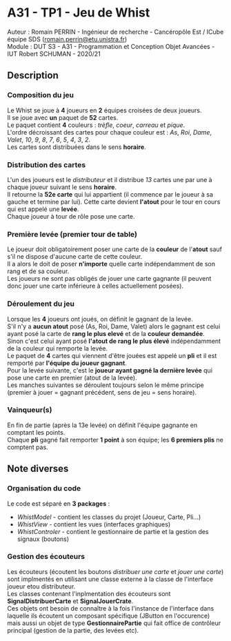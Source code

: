 # A31 - TP1 - Jeu de Whist

Auteur : Romain PERRIN - Ingénieur de recherche - Cancéropôle Est / ICube équipe SDS (romain.perrin@etu.unistra.fr)\
Module : DUT S3 - A31 - Programmation et Conception Objet Avancées - IUT Robert SCHUMAN - 2020/21

## Description

### Composition du jeu

Le Whist se joue à **4** joueurs en **2** équipes croisées de deux joueurs.\
Il se joue avec **un** paquet de **52** cartes.\
Le paquet contient **4** couleurs : *trèfle*, *coeur*, *carreau* et *pique*.\
L'ordre décroissant des cartes pour chaque couleur est : *As*, *Roi*, *Dame*, *Valet*, *10*, *9*, *8*, *7*, *6*, *5*, *4*, *3*, *2*.\
Les cartes sont distribuées dans le sens **horaire**.

### Distribution des cartes

L'un des joueurs est le *distributeur* et il distribue *13* cartes une par une à chaque joueur suivant le sens **horaire**.\
Il retourne la **52e carte** qui lui appartient (il commence par le joueur à sa gauche et termine par lui).
Cette carte devient **l'atout** pour le tour en cours qui est appelé une **levée**.\
Chaque joueur à tour de rôle pose une carte.

### Première levée (premier tour de table)

Le joueur doit obligatoirement poser une carte de la **couleur** de l'**atout** sauf s'il ne dispose d'aucune carte de cette couleur.\
Il a alors le doit de poser **n'importe** quelle carte indépendamment de son rang et de sa couleur.\
Les joueurs ne sont pas obligés de jouer une carte gagnante (il peuvent donc jouer une carte inférieure à celles actuellement posées).

### Déroulement du jeu

Lorsque les **4** joueurs ont joués, on définit le gagnant de la levée.\
S'il n'y a **aucun atout** posé (As, Roi, Dame, Valet) alors le gagnant est celui ayant posé la carte de **rang le plus elevé** et de la **couleur demandée**.\
Sinon c'est celui ayant posé **l'atout de rang le plus élevé** indépendamment de la couleur qui remporte la levée.\
Le paquet de **4** cartes qui viennent d'être jouées est appelé un **pli** et il est remporté par **l'équipe du joueur gagnant**.\
Pour la levée suivante, c'est le **joueur ayant gagné la dernière levée** qui pose une carte en premier (atout de la levée).\
Les manches suivantes se déroulent toujours selon le même principe (premier à jouer = gagnant précédent, sens de jeu = sens horaire).

### Vainqueur(s)

En fin de partie (après la 13e levée) on définit l'équipe gagnante en comptant les points.\
Chaque **pli** gagné fait remporter **1 point** à son équipe; les **6 premiers plis** ne comptent pas.


## Note diverses

### Organisation du code

Le code est séparé en **3 packages** :
* *WhistModel* - contient les classes du projet (Joueur, Carte, Pli...)
* *WhistView* - contient les vues (interfaces graphiques)
* *WhistControler* - contient le gestionnaire de partie et la gestion des signaux (boutons)


### Gestion des écouteurs

Les écouteurs (écoutent les boutons *distribuer une carte* et *jouer une carte*) sont implmentés en utilisant une classe externe à la classe de l'interface joueur etou distributeur.\
Les classes contenant l'inplmentation des écouteurs sont **SignalDistribuerCarte** et **SignalJouerCrate**.\
Ces objets ont besoin de connaître à la fois l'instance de l'interface dans laquelle ils écoutent un composant spécifique (JButton en l'occurence) mais aussi un objet de type **GestionnairePartie** qui fait office de contrôleur principal (gestion de la partie, des levées etc).

